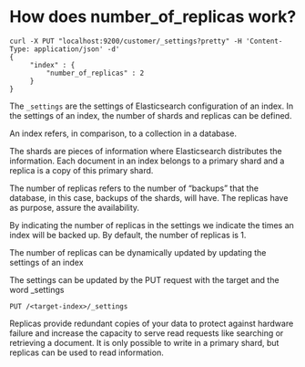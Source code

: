 # How does number_of_replicas work?  

```
curl -X PUT "localhost:9200/customer/_settings?pretty" -H 'Content-Type: application/json' -d' 
{ 
     "index" : { 
         "number_of_replicas" : 2 
     } 
}
```

The `_settings` are the settings of Elasticsearch configuration of an index. In the settings of an index, the number of shards and replicas can be defined.  

An index refers, in comparison, to a collection in a database.  

The shards are pieces of information where Elasticsearch distributes the information. Each document in an index belongs to a primary shard and a replica is a copy of this primary shard. 

The number of replicas refers to the number of “backups” that the database, in this case, backups of the shards, will have. The replicas have as purpose, assure the availability. 

By indicating the number of replicas in the settings we indicate the times an index will be backed up. By default, the number of replicas is 1. 

The number of replicas can be dynamically updated by updating the settings of an index 

The settings can be updated by the PUT request with the target and the word _settings  
```
PUT /<target-index>/_settings 
````

Replicas provide redundant copies of your data to protect against hardware failure and increase the capacity to serve read requests like searching or retrieving a document. It is only possible to write in a primary shard, but replicas can be used to read information. 

 
